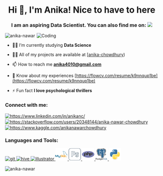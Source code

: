 <h1 align="center">Hi 👋, I'm Anika! Nice to have to here</h1>

<h3 align="center">I am an aspiring Data Scientist. You can also find me on: <a href="https://www.linkedin.com/in/anikanc/)"> <img width="30px" src="https://img.icons8.com/color/48/000000/linkedin.png" ></a></h4>

<img align="right" alt="Coding" width="400" src="https://media.giphy.com/media/v1.Y2lkPTc5MGI3NjExd3J4Z3p0NjNiY2s3Y3h0Z281aGgxeGozZjR2ZzU0eHdnNjN4dGdmNCZlcD12MV9pbnRlcm5hbF9naWZfYnlfaWQmY3Q9cw/NgurY1o4z080Jfoyzw/giphy.gif"> 

<p align="left"> <img src="https://komarev.com/ghpvc/?username=anika-nawar&label=Profile%20views&color=0e75b6&style=flat" alt="anika-nawar" /> </p>

- 👩‍🎓 I’m currently studying **Data Science**

- 👨‍💻 All of my projects are available at [[anika-chowdhury](https://github.com/anika-chowdhury?tab=projects))

- 📫 How to reach me **anika4010@gmail.com**

- 📄 Know about my experiences [https://flowcv.com/resume/k9nnqup1be](https://flowcv.com/resume/k9nnqup1be)

- ⚡ Fun fact **I love psychological thrillers**

<h3 align="left">Connect with me:</h3>
<p align="left">
<a href="https://linkedin.com/in/https://www.linkedin.com/in/anikanc/" target="blank"><img align="center" src="https://raw.githubusercontent.com/rahuldkjain/github-profile-readme-generator/master/src/images/icons/Social/linked-in-alt.svg" alt="https://www.linkedin.com/in/anikanc/" height="30" width="40" /></a>
<a href="https://stackoverflow.com/users/https://stackoverflow.com/users/20348144/anika-nawar-chowdhury" target="blank"><img align="center" src="https://raw.githubusercontent.com/rahuldkjain/github-profile-readme-generator/master/src/images/icons/Social/stack-overflow.svg" alt="https://stackoverflow.com/users/20348144/anika-nawar-chowdhury" height="30" width="40" /></a>
<a href="https://kaggle.com/https://www.kaggle.com/anikanawarchowdhury" target="blank"><img align="center" src="https://raw.githubusercontent.com/rahuldkjain/github-profile-readme-generator/master/src/images/icons/Social/kaggle.svg" alt="https://www.kaggle.com/anikanawarchowdhury" height="30" width="40" /></a>
</p>

<h3 align="left">Languages and Tools:</h3>
<p align="left"> <a href="https://git-scm.com/" target="_blank" rel="noreferrer"> <img src="https://www.vectorlogo.zone/logos/git-scm/git-scm-icon.svg" alt="git" width="40" height="40"/> </a> <a href="https://hive.apache.org/" target="_blank" rel="noreferrer"> <img src="https://www.vectorlogo.zone/logos/apache_hive/apache_hive-icon.svg" alt="hive" width="40" height="40"/> </a> <a href="https://www.adobe.com/in/products/illustrator.html" target="_blank" rel="noreferrer"> <img src="https://www.vectorlogo.zone/logos/adobe_illustrator/adobe_illustrator-icon.svg" alt="illustrator" width="40" height="40"/> </a> <a href="https://www.mysql.com/" target="_blank" rel="noreferrer"> <img src="https://raw.githubusercontent.com/devicons/devicon/master/icons/mysql/mysql-original-wordmark.svg" alt="mysql" width="40" height="40"/> </a> <a href="https://www.photoshop.com/en" target="_blank" rel="noreferrer"> <img src="https://raw.githubusercontent.com/devicons/devicon/master/icons/photoshop/photoshop-line.svg" alt="photoshop" width="40" height="40"/> </a> <a href="https://www.php.net" target="_blank" rel="noreferrer"> <img src="https://raw.githubusercontent.com/devicons/devicon/master/icons/php/php-original.svg" alt="php" width="40" height="40"/> </a> <a href="https://www.postgresql.org" target="_blank" rel="noreferrer"> <img src="https://raw.githubusercontent.com/devicons/devicon/master/icons/postgresql/postgresql-original-wordmark.svg" alt="postgresql" width="40" height="40"/> </a> <a href="https://www.python.org" target="_blank" rel="noreferrer"> <img src="https://raw.githubusercontent.com/devicons/devicon/master/icons/python/python-original.svg" alt="python" width="40" height="40"/> </a> </p>


<p><img align="center" src="https://github-readme-streak-stats.herokuapp.com/?user=anika-nawar&" alt="anika-nawar" /></p>


